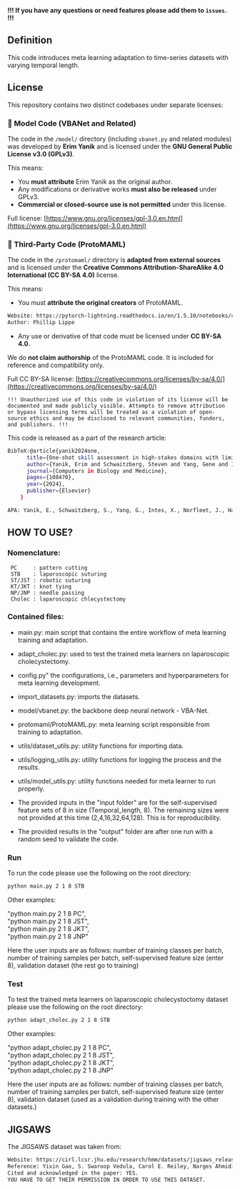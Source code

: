 
**!!! If you have any questions or need features please add them to `issues`. !!!**

## Definition

This code introduces meta learning adaptation to time-series datasets with varying temporal length.

## License

This repository contains two distinct codebases under separate licenses:

### 🔹 Model Code (VBANet and Related)

The code in the `/model/` directory (including `vbanet.py` and related modules) was developed by **Erim Yanik** and is licensed under the **GNU General Public License v3.0 (GPLv3)**.

This means:
- You **must attribute** Erim Yanik as the original author.
- Any modifications or derivative works **must also be released** under GPLv3.
- **Commercial or closed-source use is not permitted** under this license.

Full license: [https://www.gnu.org/licenses/gpl-3.0.en.html](https://www.gnu.org/licenses/gpl-3.0.en.html)

### 🔹 Third-Party Code (ProtoMAML)

The code in the `/protomaml/` directory is **adapted from external sources** and is licensed under the **Creative Commons Attribution-ShareAlike 4.0 International (CC BY-SA 4.0)** license.

This means:
- You must **attribute the original creators** of ProtoMAML.
```bash
Website: https://pytorch-lightning.readthedocs.io/en/1.5.10/notebooks/course_UvA-DL/12-meta-learning.html
Author: Phillip Lippe
```
- Any use or derivative of that code must be licensed under **CC BY-SA 4.0**.

We do **not claim authorship** of the ProtoMAML code. It is included for reference and compatibility only.

Full CC BY-SA license: [https://creativecommons.org/licenses/by-sa/4.0/](https://creativecommons.org/licenses/by-sa/4.0/)

`!!! Unauthorized use of this code in violation of its license will be documented and made publicly visible. Attempts to remove attribution or bypass licensing terms will be treated as a violation of open-source ethics and may be disclosed to relevant communities, funders, and publishers. !!!`

This code is released as a part of the research article:
```bash
BibTeX:@article{yanik2024one,
	  title={One-shot skill assessment in high-stakes domains with limited data via meta learning},
	  author={Yanik, Erim and Schwaitzberg, Steven and Yang, Gene and Intes, Xavier and Norfleet, Jack and Hackett, Matthew and De, Suvranu},
	  journal={Computers in Biology and Medicine},
	  pages={108470},
	  year={2024},
	  publisher={Elsevier}
	}
```
```bash
APA: Yanik, E., Schwaitzberg, S., Yang, G., Intes, X., Norfleet, J., Hackett, M., & De, S. (2024). One-shot skill assessment in high-stakes domains with limited data via meta learning. Computers in Biology and Medicine, 108470.
```

## HOW TO USE?

### Nomenclature:
     PC     : pattern cutting
     STB    : laparoscopic suturing
     ST/JST : robotic suturing
     KT/JKT : knot tying
     NP/JNP : needle passing
     Cholec : laparoscopic chlecystectomy

### Contained files:

* main.py: main script that contains the entire workflow of meta learning training and adaptation.
* adapt_cholec.py: used to test the trained meta learners on laparoscopic cholecystectomy.
* config.py" the configurations, i.e., parameters and hyperparameters for meta learning development.
* import_datasets.py: imports the datasets.
* model/vbanet.py: the backbone deep neural network - VBA-Net.
* protomaml/ProtoMAML.py: meta learning script responsible from training to adaptation.
* utils/dataset_utils.py: utility functions for importing data.
* utils/logging_utils.py: utility functions for logging the process and the results.
* utils/model_utils.py: utility functions needed for meta learner to run properly.

* The provided inputs in the "input folder" are for the self-supervised feature sets of 8 in size (Temporal_length, 8). The remaining sizes were not provided at this time (2,4,16,32,64,128). This is for reproducibility.
* The provided results in the "output" folder are after one run with a random seed to validate the code.

### Run
 To run the code please use the following on the root directory:
```bash
python main.py 2 1 8 STB
 ```

Other examples:  

"python main.py 2 1 8 PC",  
"python main.py 2 1 8 JST",  
"python main.py 2 1 8 JKT",  
"python main.py 2 1 8 JNP"
	
Here the user inputs are as follows: number of training classes per batch, 
				     number of training samples per batch,
				     self-supervised feature size (enter 8),
				     validation dataset (the rest go to training)
### Test

To test the trained meta learners on laparoscopic cholecystoctomy dataset please use the following on the root directory:
```bash
python adapt_cholec.py 2 1 8 STB
 ```

Other examples:

"python adapt_cholec.py 2 1 8 PC",  
"python adapt_cholec.py 2 1 8 JST",  
"python adapt_cholec.py 2 1 8 JKT",  
"python adapt_cholec.py 2 1 8 JNP"

Here the user inputs are as follows: number of training classes per batch, 
				     number of training samples per batch,
				     self-supervised feature size (enter 8),
				     validation dataset (used as a validation during training with the other datasets.)


## JIGSAWS

The JIGSAWS dataset was taken from:
```basH 
Website: https://cirl.lcsr.jhu.edu/research/hmm/datasets/jigsaws_release/
Reference: Yixin Gao, S. Swaroop Vedula, Carol E. Reiley, Narges Ahmidi, Balakrishnan Varadarajan, Henry C. Lin, Lingling Tao, Luca Zappella, Benjam ́ın B ́ejar, David D. Yuh, Chi Chiung Grace Chen, Ren ́e Vidal, Sanjeev Khudanpur and Gregory D. Hager, The JHU-ISI Gesture and Skill Assessment Working Set (JIGSAWS): A Surgical Activity Dataset for Human Motion Modeling, In Modeling and Monitoring of Computer Assisted Interventions (M2CAI) – MICCAI Workshop, 2014.
Cited and acknowledged in the paper: YES.
YOU HAVE TO GET THEIR PERMISSION IN ORDER TO USE THIS DATASET.
```


